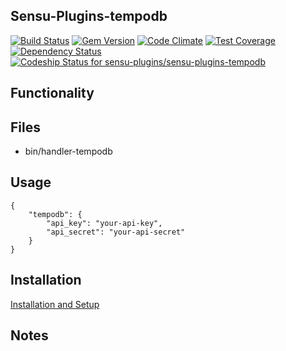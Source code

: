 ## Sensu-Plugins-tempodb

[![Build Status](https://travis-ci.org/sensu-plugins/sensu-plugins-tempodb.svg?branch=master)](https://travis-ci.org/sensu-plugins/sensu-plugins-tempodb)
[![Gem Version](https://badge.fury.io/rb/sensu-plugins-tempodb.svg)](http://badge.fury.io/rb/sensu-plugins-tempodb)
[![Code Climate](https://codeclimate.com/github/sensu-plugins/sensu-plugins-tempodb/badges/gpa.svg)](https://codeclimate.com/github/sensu-plugins/sensu-plugins-tempodb)
[![Test Coverage](https://codeclimate.com/github/sensu-plugins/sensu-plugins-tempodb/badges/coverage.svg)](https://codeclimate.com/github/sensu-plugins/sensu-plugins-tempodb)
[![Dependency Status](https://gemnasium.com/sensu-plugins/sensu-plugins-tempodb.svg)](https://gemnasium.com/sensu-plugins/sensu-plugins-tempodb)
[ ![Codeship Status for sensu-plugins/sensu-plugins-tempodb](https://codeship.com/projects/11fb1c90-edb2-0132-8223-1efd3f886df2/status?branch=master)](https://codeship.com/projects/84068)

## Functionality

## Files
 * bin/handler-tempodb

## Usage

```
{
    "tempodb": {
        "api_key": "your-api-key",
        "api_secret": "your-api-secret"
    }
}
```
## Installation

[Installation and Setup](https://github.com/sensu-plugins/documentation/blob/master/user_docs/installation_instructions.md)

## Notes
